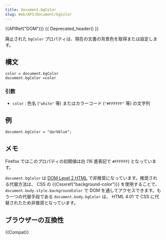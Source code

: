 ```yaml
---
title: document.bgColor
slug: Web/API/Document/bgColor
---
```

{{APIRef("DOM")}} {{ Deprecated_header() }}

廃止された `bgColor` プロパティは、現在の文書の背景色を取得または設定します。

## 構文

```
color = document.bgColor
document.bgColor =color
```

### 引数

- `color` : 色名 (`"white"` 等) またはカラーコード (`"#FFFFFF"` 等) の文字列

## 例

```
document.bgColor = "darkblue";
```

## メモ

Firefox ではこのプロパティの初期値は白 (16 進表記で `#FFFFFF`) となっています。

`document.bgColor` は [DOM Level 2 HTML](http://www.w3.org/TR/DOM-Level-2-HTML/html.html#ID-26809268) で非推奨になっています。推奨される代替方法は、 CSS の {{Cssxref("background-color")}} を使用することで、 `document.body.style.backgroundColor` で DOM を通してアクセスできます。もう一つの代替手段である `document.body.bgColor` は、 HTML 4.01 で CSS に代替されたため非推奨となっています。

## ブラウザーの互換性

{{Compat}}
